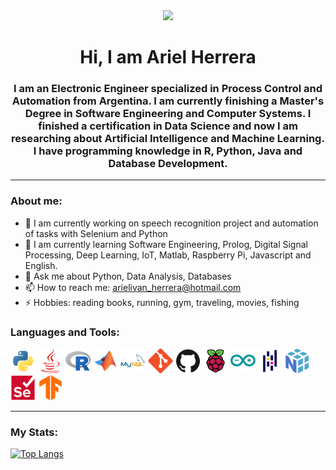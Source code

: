 <div id="header" align="center">
    <img src="https://media.giphy.com/media/PjJ1cLHqLEveXysGDB/giphy-downsized-large.gif" width=200/>
    <h1 align="center">Hi, I am Ariel Herrera</h1>
    <h3 align="center">I am an Electronic Engineer specialized in Process Control and Automation from Argentina. I am currently finishing a Master's Degree in Software           Engineering and Computer Systems. I finished a certification in Data Science and now I am researching about Artificial Intelligence and Machine Learning. I             have programming knowledge in R, Python, Java and Database Development.
    </h3>
</div>

---

### About me:

- 🔭 I am currently working on speech recognition project and automation of tasks with Selenium and Python
- 🌱 I am currently learning Software Engineering, Prolog, Digital Signal Processing, Deep Learning, IoT, Matlab, Raspberry Pi, Javascript and English.
- 💬 Ask me about Python, Data Analysis, Databases
- 📫 How to reach me: arielivan_herrera@hotmail.com
- ⚡ Hobbies: reading books, running, gym, traveling, movies, fishing

<div align="left">
  <h3>Languages and Tools:</h3>
  <div>
    <img src="https://github.com/devicons/devicon/raw/master/icons/python/python-original.svg" title="Git" width="40" height="40" style="max-width: 100%;">
    <img src="https://github.com/devicons/devicon/blob/master/icons/java/java-plain.svg" title="Git" width="40" height="40" style="max-width: 100%;">
    <img src="https://github.com/devicons/devicon/blob/master/icons/r/r-original.svg" title="Git" width="40" height="40" style="max-width: 100%;">
    <img src="https://github.com/devicons/devicon/blob/master/icons/matlab/matlab-original.svg" title="Git" width="40" height="40" style="max-width: 100%;">
    <img src="https://github.com/devicons/devicon/blob/master/icons/mysql/mysql-original-wordmark.svg" title="Git" width="40" height="40" style="max-width: 100%;">
    <img src="https://github.com/devicons/devicon/blob/master/icons/git/git-plain.svg" title="Git" width="40" height="40" style="max-width: 100%;">
    <img src="https://github.com/devicons/devicon/blob/master/icons/github/github-original.svg" title="Git" width="40" height="40" style="max-width: 100%;">
    <img src="https://github.com/devicons/devicon/blob/master/icons/raspberrypi/raspberrypi-original.svg" title="Git" width="40" height="40" style="max-width: 100%;"> 
    <img src="https://github.com/devicons/devicon/blob/master/icons/arduino/arduino-original.svg" title="Git" width="40" height="40" style="max-width: 100%;">
    <img src="https://github.com/devicons/devicon/blob/master/icons/pandas/pandas-original.svg" title="Git" width="40" height="40" style="max-width: 100%;">
    <img src="https://github.com/devicons/devicon/blob/master/icons/numpy/numpy-original.svg" title="Git" width="40" height="40" style="max-width: 100%;">
    <img src="https://github.com/devicons/devicon/blob/master/icons/selenium/selenium-original.svg" title="Git" width="40" height="40" style="max-width: 100%;">
    <img src="https://github.com/devicons/devicon/blob/master/icons/tensorflow/tensorflow-original.svg" title="Git" width="40" height="40" style="max-width: 100%;">
  </div>
</div>

---

### My Stats:
[![Top Langs](https://github-readme-stats.vercel.app/api/top-langs/?username=ArielIvan1981)](https://github.com/anuraghazra/github-readme-stats)

